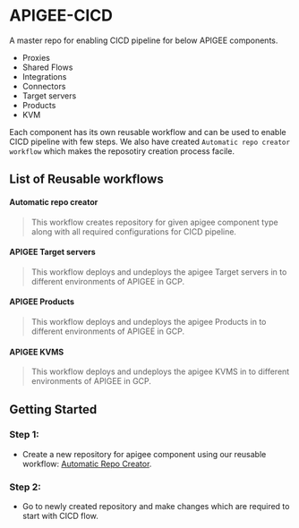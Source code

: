 # APIGEE-CICD
  A master repo for enabling CICD pipeline for below APIGEE components.

  * Proxies
  * Shared Flows
  * Integrations
  * Connectors
  * Target servers 
  * Products
  * KVM


  Each component has its own reusable workflow and can be used to enable CICD pipeline with few steps. 
  We also have created `Automatic repo creator workflow` which makes the reposotiry creation process facile.


## List of Reusable workflows
#### Automatic repo creator
> This workflow creates repository for given apigee component type along with all required configurations for CICD pipeline.

#### APIGEE Target servers
> This workflow deploys and undeploys the apigee Target servers in to different environments of APIGEE in GCP.

#### APIGEE Products
> This workflow deploys and undeploys the apigee Products in to different environments of APIGEE in GCP.

#### APIGEE KVMS
> This workflow deploys and undeploys the apigee KVMS in to different environments of APIGEE in GCP.

## Getting Started

### Step 1:
* Create a new repository for apigee component using our reusable workflow: [Automatic Repo Creator](https://github.com/{project}/apigee-cicd/actions/workflows/Repo-Creator.yml).

### Step 2:
* Go to newly created repository and make changes which are required to start with CICD flow.
